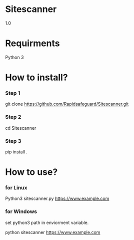 # Sitescanner
1.0

# Requirments

Python 3

# How to install?
### Step 1 
 git clone https://github.com/Rapidsafeguard/Sitescanner.git
### Step 2
 cd Sitescanner
### Step 3
 pip install .

# How to use?
 ### for Linux

  Python3 sitescanner.py https://www.example.com  
 ### for Windows
  set python3 path in enviorment variable.
  
  python sitescanner https://www.example.com
  
